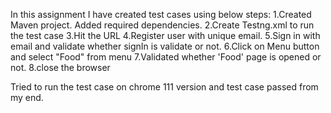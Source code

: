 In this assignment I have created test cases using below steps:
1.Created Maven project. Added required dependencies.
2.Create Testng.xml to run the test case
3.Hit the URL
4.Register user with unique email.
5.Sign in with email and validate whether signIn is validate or not.
6.Click on Menu button and select "Food" from menu
7.Validated whether 'Food' page is opened or not.
8.close the browser


Tried to run the test case on chrome 111 version and test case passed from my end.

